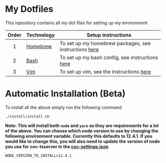 # My Dotfiles

This repository contains all my dot files for setting up my environment

| Order | Technology | Setup instructions |
| :---: | ---------- | -------------------|
| 1 | [Homebrew](https://brew.sh/) | To set up my homebrew packages, see instructions [here](./homebrew/README.md) |
| 2 | [Bash](https://www.gnu.org/software/bash/) | To set up my bash config, see instructions [here](./bash/README.md) |
| 3 | [Vim](https://www.vim.org/) | To set up vim, see the instructions [here](./.vim/README.md) |

# Automatic Installation (Beta)
To install all the above simply run the following command

~~~
./install/install.sh
~~~

**Note: This will install both `node` and `yarn` as they are requirements for a lot of the above.
You can choose which node version to use by changing the following environment variable.
Currently this defaults to 12.4.1.
If you would like to change this, you will also need to update the version of node you use for coc-tsserver in the [coc-settings.json](./.vim/coc/coc-settings.json)**


~~~
NODE_VERSION_TO_INSTALL=12.4.1
~~~
